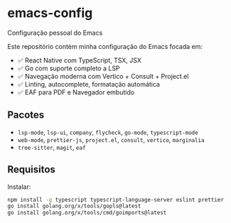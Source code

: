 # emacs-config
Configuração pessoal do Emacs

Este repositório contém minha configuração do Emacs focada em:

- ✅ React Native com TypeScript, TSX, JSX
- ✅ Go com suporte completo a LSP
- ✅ Navegação moderna com Vertico + Consult + Project.el
- ✅ Linting, autocomplete, formatação automática
- ✅ EAF para PDF e Navegador embutido

## Pacotes

- `lsp-mode`, `lsp-ui`, `company`, `flycheck`, `go-mode`, `typescript-mode`
- `web-mode`, `prettier-js`, `project.el`, `consult`, `vertico`, `marginalia`
- `tree-sitter`, `magit`, `eaf`

## Requisitos

Instalar:

```bash
npm install -g typescript typescript-language-server eslint prettier
go install golang.org/x/tools/gopls@latest
go install golang.org/x/tools/cmd/goimports@latest

